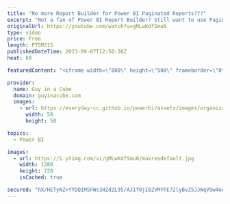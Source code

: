 ```yaml
---
title: "No more Report Builder for Power BI Paginated Reports???"
excerpt: "Not a fan of Power BI Report Builder? Still want to use Paginated reports? Patrick shows the new Paginated authoring experience within the service! It's BANANAS!  Low code authoring of paginated reports https://powerbi.microsoft.com/blog/low-code-authoring-of-paginated-reports/  Create paginated reports"
originalUrl: https://youtube.com/watch?v=gMLwKdfSmu0
type: video
price: Free
length: PT5M31S
publishedDateTime: 2023-09-07T12:50:36Z
heat: 69

featuredContent: "<iframe width=\"800\" height=\"500\" frameborder=\"0\" src=\"https://www.youtube.com/embed/gMLwKdfSmu0\" allow=\"accelerometer; autoplay; encrypted-media; gyroscope; picture-in-picture\" allowfullscreen></iframe>"

provider:
  name: Guy in a Cube
  domain: guyinacube.com
  images:
    - url: https://everyday-cc.github.io/powerbi/assets/images/organizations/guyinacube.com-50x50.jpg
      width: 50
      height: 50

topics:
  - Power BI

images:
  - url: https://i.ytimg.com/vi/gMLwKdfSmu0/maxresdefault.jpg
    width: 1280
    height: 720
    isCached: true

secured: "hX/HETyNZ+YYDQ1MSFWs3HZdZL95/AJ1f0jI8ZVMYFE72lyBvZ5JJWqV9w4odx1v+n0MxDKYlseubXf9lI4YCYFpCVQ0CNT3kONnwvBo0gqv2cH0AoNDY8WqVUi4ssdeZ4Ll6TKTY3iP2RokyW3W1EV+jceLukxt0gdM8u1Z8Zt75pqA84vUTy/HW325+eslbr61rFhy+kJnXzIHZHeVAketeCvutMyDfp4zVMRwgOWaXAnBsIqZYPdIHSljT7DfPoofV2xKug5vmU0w4FTTCTzvqm5qaKX1AJfVkOS7JWBr7zwfhSbf4YukiuBhJW6WpN/WLoZ6m+ui53m3ArlSWAAbNsY94dnJQnqNKl8cnG+hA6CQPg6zKvZ8SQv+2XmMyMy8un+qPx/E5JG3uBM8btpxdupcQHQIVWWhskGAcJc=;wU0/g5I1j96B0DQlZcu24A=="
---
```


